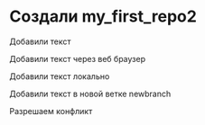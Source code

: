 ﻿# Создали my_first_repo2

Добавили текст

Добавили текст через веб браузер

Добавили текст локально

Добавили текст в новой ветке newbranch

Разрешаем конфликт
